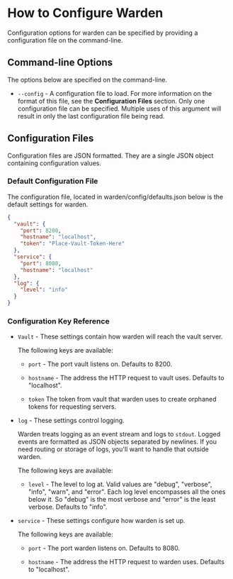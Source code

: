 # How to Configure Warden #

Configuration options for warden can be specified by providing a configuration
file on the command-line.

## Command-line Options ##

The options below are specified on the command-line.

* `--config` - A configuration file to load. For more information on the format
  of this file, see the **Configuration Files** section. Only one configuration
  file can be specified. Multiple uses of this argument will result in only the
  last configuration file being read.

## Configuration Files ##

Configuration files are JSON formatted. They are a single JSON object
containing configuration values.

### Default Configuration File ###

The configuration file, located in warden/config/defaults.json below is the default settings for warden.

~~~json
{
  "vault": {
    "port": 8200,
    "hostname": "localhost",
    "token": "Place-Vault-Token-Here"
  },
  "service": {
    "port": 8080,
    "hostname": "localhost"
  },
  "log": {
    "level": "info"
  }
}
~~~

### Configuration Key Reference ###

* `Vault` - These settings contain how warden will reach the vault server.

  The following keys are available:

  * `port` - The port vault listens on. Defaults to 8200.

  * `hostname` - The address the HTTP request to vault uses. Defaults to "localhost".

  * `token` The token from vault that warden uses to create orphaned tokens for requesting servers.

* `log` - These settings control logging.

  Warden treats logging as an event stream and logs to `stdout`. Logged events
  are formatted as JSON objects separated by newlines. If you need routing or
  storage of logs, you'll want to handle that outside warden.

  The following keys are available:

  * `level` - The level to log at. Valid values are "debug", "verbose", "info",
    "warn", and "error". Each log level encompasses all the ones below it. So
    "debug" is the most verbose and "error" is the least verbose. Defaults to
    "info".

* `service` - These settings configure how warden is set up.

  The following keys are available:

  * `port` - The port warden listens on. Defaults to 8080.

  * `hostname` - The address the HTTP request to warden uses. Defaults to "localhost".
